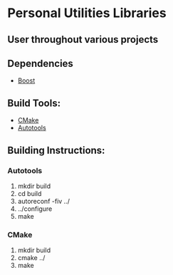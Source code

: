 # Personal Utilities Libraries
## User throughout various projects

## Dependencies
- [Boost](https://www.boost.org/)

## Build Tools:
- [CMake](https://cmake.org/)
- [Autotools](https://www.gnu.org/software/software.html)

## Building Instructions:

### Autotools
1. mkdir build
2. cd build
3. autoreconf -fiv ../
4. ../configure
5. make

### CMake
1. mkdir build
2. cmake ../
3. make
